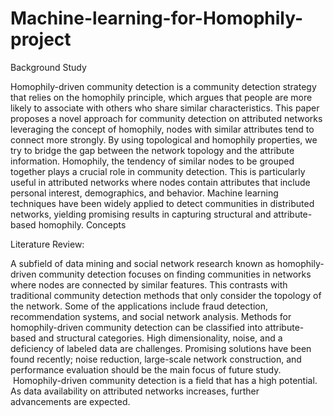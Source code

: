 # Machine-learning-for-Homophily-project
Background Study

Homophily-driven community detection is a community detection strategy that relies on the homophily principle, which argues that people are more likely to associate with others who share similar characteristics. This paper proposes a novel approach for community detection on attributed networks leveraging the concept of homophily, nodes with similar attributes tend to connect more strongly. By using topological and homophily properties, we try to bridge the gap between the network topology and the attribute information. Homophily, the tendency of similar nodes to be grouped together plays a crucial role in community detection. This is particularly useful in attributed networks where nodes contain attributes that include personal interest, demographics, and behavior. Machine learning techniques have been widely applied to detect communities in distributed networks, yielding promising results in capturing structural and attribute-based homophily. Concepts

Literature Review:

A subfield of data mining and social network research known as homophily-driven community detection focuses on finding communities in networks where nodes are connected by similar features. This contrasts with traditional community detection methods that only consider the topology of the network. Some of the applications include fraud detection, recommendation systems, and social network analysis. Methods for homophily-driven community detection can be classified into attribute-based and structural categories. High dimensionality, noise, and a deficiency of labeled data are challenges. Promising solutions have been found recently; noise reduction, large-scale network construction, and performance evaluation should be the main focus of future study.  Homophily-driven community detection is a field that has a high potential. As data availability on attributed networks increases, further advancements are expected.
